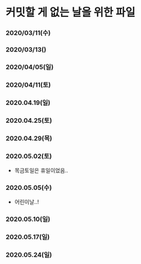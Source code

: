 # 커밋할 게 없는 날을 위한 파일

### 2020/03/11(수)
### 2020/03/13()
### 2020/04/05(일)

### 2020/04/11(토)

### 2020.04.19(일)

### 2020.04.25(토)

### 2020.04.29(목)

### 2020.05.02(토)

- 목금토일은 휴일이었음..

### 2020.05.05(수)

- 어린이날..!

### 2020.05.10(일)

### 2020.05.17(일)

### 2020.05.24(일)
